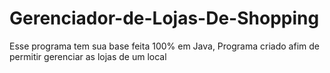 # Gerenciador-de-Lojas-De-Shopping
Esse programa tem sua base feita 100% em Java, Programa criado afim de permitir gerenciar as lojas de um local
